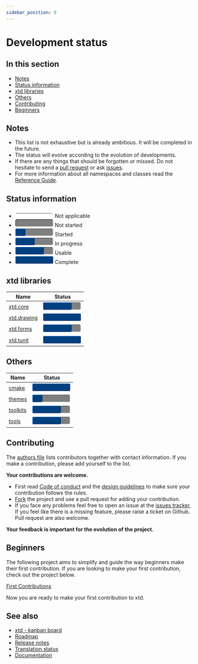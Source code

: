 ```yaml
---
sidebar_position: 8
---
```


# Development status

## In this section

* [Notes](#notes)
* [Status information](#status-information)
* [xtd libraries](#xtd-libraries)
* [Others](#others)
* [Contributing](#contributing)
* [Beginners](#beginners)

## Notes

* This list is not exhaustive but is already ambitious. It will be completed in the future.
* The status will evolve according to the evolution of developments.
* If there are any things that should be forgotten or missed. Do not hesitate to send a [pull request](https://github.com/gammasoft71/xtd/compare) or ask [issues](https://github.com/gammasoft71/xtd/issues/new/choose).
* For more information about all namespaces and classes read the [Reference Guide](https://gammasoft71.github.io/xtd/reference_guides/latest/index.html).

## Status information

* ![progress](/pictures/progress_ina.png) Not applicable
* ![progress](/pictures/progress0.png) Not started
* ![progress](/pictures/progress25.png) Started
* ![progress](/pictures/progress50.png) In progress
* ![progress](/pictures/progress75.png) Usable
* ![progress](/pictures/progress100.png) Complete

## xtd libraries

| Name                                                                                   | Status                                 |
| -------------------------------------------------------------------------------------- | -------------------------------------- |
| [xtd.core](/docs/documentation/development_status/development_status_xtd_core)       | ![progress](/pictures/progress75.png)  |
| [xtd.drawing](/docs/documentation/development_status/development_status_xtd_drawing) | ![progress](/pictures/progress100.png) |
| [xtd.forms](/docs/documentation/development_status/development_status_xtd_forms)     | ![progress](/pictures/progress75.png)  |
| [xtd.tunit](/docs/documentation/development_status/development_status_xtd_tunit)     | ![progress](/pictures/progress100.png) |

## Others

| Name                                                                             | Status                                 |
| -------------------------------------------------------------------------------- | -------------------------------------- |
| [cmake](/docs/documentation/development_status/development_status_cmake)       | ![progress](/pictures/progress100.png) |
| [themes](/docs/documentation/development_status/development_status_themes)     | ![progress](/pictures/progress25.png)  |
| [toolkits](/docs/documentation/development_status/development_status_toolkits) | ![progress](/pictures/progress75.png)  |
| [tools](/docs/documentation/development_status/development_status_tools)       | ![progress](/pictures/progress75.png)  |

## Contributing

The [authors file](https://github.com/gammasoft71/xtd/blob/master/AUTHORS.md) lists contributors together with contact information. If you make a contribution, please add yourself to the list.

**Your contributions are welcome.**

* First read [Code of conduct](https://github.com/gammasoft71/xtd/blob/master/CODE_OF_CONDUCT.md) and the [design guidelines](/docs/documentation/design_guidelines) to make sure your contribution follows the rules.
* [Fork](https://github.com/gammasoft71/xtd/fork) the project and use a pull request for adding your contribution.
* If you face any problems feel free to open an issue at the [issues tracker](https://github.com/gammasoft71/xtd/issues), If you feel like there is a missing feature, please raise a ticket on Github. Pull request are also welcome.

**Your feedback is important for the evolution of the project.**

## Beginners

The following project aims to simplify and guide the way beginners make their first contribution. If you are looking to make your first contribution, check out the project below.

[First Contributions](https://github.com/firstcontributions/first-contributions)

Now you are ready to make your first contribution to xtd.

## See also

* [xtd - kanban board](https://github.com/users/gammasoft71/projects/3)
* [Roadmap](https://github.com/gammasoft71/xtd/blob/master/docs/roadmap.md)
* [Release notes](/docs/documentation/release_notes)
* [Translation status](/docs/documentation/translation_status)
* [Documentation](/docs/documentation)
